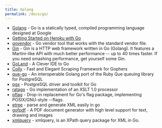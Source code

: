 ```yaml
---
title: Golang
permalink: /docs/go/
---
```


- [Golang](https://golang.org/) - Go is a statically typed, compiled programming language designed at Google
- [Getting Started on Heroku with Go](https://devcenter.heroku.com/articles/getting-started-with-go)
- [govendor](https://github.com/kardianos/govendor) - Go vendor tool that works with the standard vendor file.
- [Gin](https://github.com/gin-gonic/gin) - Gin is a HTTP web framework written in Go (Golang). It features a Martini-like API with much better performance -- up to 40 times faster. If you need smashing performance, get yourself some Gin.
- [GoLand](https://www.jetbrains.com/go) - A Clever IDE to Go
- [Colly](http://go-colly.org) - Fast and Elegant Scraping Framework for Gophers
- [que-go](https://github.com/bgentry/que-go) - An interoperable Golang port of the Ruby Que queuing library for PostgreSQL
- [pgx](https://github.com/jackc/pgx) - PostgreSQL driver and toolkit for Go
- [ratago](https://github.com/jbowtie/ratago) - Go implementation of an XSLT 1.0 processor
- [pflag](https://github.com/ogier/pflag) - Drop-in replacement for Go's flag package, implementing POSIX/GNU-style --flags.
- [etree](https://github.com/beevik/etree) - parse and generate XML easily in go
- [gofpdf](https://github.com/jung-kurt/gofpdf) - A PDF document generator with high level support for text, drawing and images
- [xmlquery](https://github.com/antchfx/xmlquery) - xmlquery, is an XPath query package for XML in Go.
